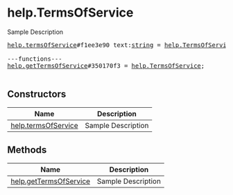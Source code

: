 # help.TermsOfService

Sample Description

<pre>
<a href="../constructor/help.termsOfService">help.termsOfService</a>#f1ee3e90 text:<a href="../type/string.md">string</a> = <a href="../type/help.TermsOfService.md">help.TermsOfService</a>;

---functions---
<a href="../method/help.getTermsOfService">help.getTermsOfService</a>#350170f3 = <a href="../type/help.TermsOfService.md">help.TermsOfService</a>;

</pre>

## Constructors

| Name | Description |
|------|-------------|
| [help.termsOfService](../constructor/help.termsOfService.md) | Sample Description |

## Methods

| Name | Description |
|------|-------------|
| [help.getTermsOfService](../method/help.getTermsOfService.md) | Sample Description |
